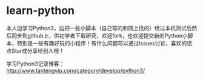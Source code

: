 # learn-python
本人边学习Python3，边把一些小脚本（自己写的和网上找的）经过本机测试后然后同步到github上，供初学者下载研究，欢迎fork，也欢迎提交新的Python小脚本，特别是一些有趣好玩的小程序！有什么问题可以通过Issues讨论，喜欢的话点Star或分享给别人哦！

学习Python3记录博客：
http://www.tantengvip.com/category/develop/python3/
